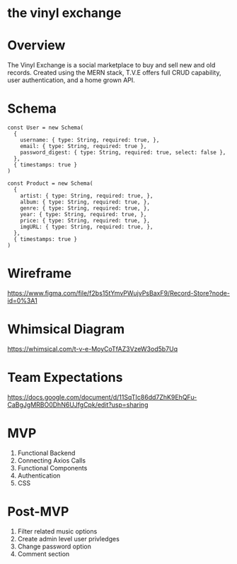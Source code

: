 # the vinyl exchange

# Overview

The Vinyl Exchange is a social marketplace to buy and sell new and old records.  Created using the MERN stack, T.V.E offers full CRUD capability, user authentication, and a home grown API.  

# Schema
```
const User = new Schema(
  {
    username: { type: String, required: true, },
    email: { type: String, required: true },
    password_digest: { type: String, required: true, select: false },
  },
  { timestamps: true }
)

const Product = new Schema(
  {
    artist: { type: String, required: true, },
    album: { type: String, required: true, },
    genre: { type: String, required: true, },
    year: { type: String, required: true, },
    price: { type: String, required: true, },
    imgURL: { type: String, required: true, },
  },
  { timestamps: true }
)
```
# Wireframe

https://www.figma.com/file/f2bs15tYmvPWujvPsBaxF9/Record-Store?node-id=0%3A1

# Whimsical Diagram

https://whimsical.com/t-v-e-MoyCoTfAZ3VzeW3od5b7Uq

# Team Expectations

https://docs.google.com/document/d/11SqTIc86dd7ZhK9EhQFu-CaBgJgMRBO0DhN6UJfgCpk/edit?usp=sharing


# MVP

1. Functional Backend
2. Connecting Axios Calls
3. Functional Components
4. Authentication
5. CSS

# Post-MVP

1. Filter related music options
2. Create admin level user privledges
3. Change password option
4. Comment section
